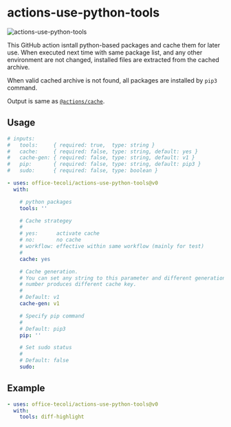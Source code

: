 # actions-use-python-tools

![actions-use-python-tools](https://github.com/office-tecoli/actions-use-python-tools/actions/workflows/test.yml/badge.svg)

This GitHub action isntall python-based packages and cache them for
later use.  When executed next time with same package list, and any
other environment are not changed, installed files are extracted from
the cached archive.

When valid cached archive is not found, all packages are installed by
`pip3` command.

Output is same as [`@actions/cache`](https://github.com/actions/cache).

## Usage

```yaml
# inputs:
#   tools:     { required: true,  type: string }
#   cache:     { required: false, type: string, default: yes }
#   cache-gen: { required: false, type: string, default: v1 }
#   pip:       { required: false, type: string, default: pip3 }
#   sudo:      { required: false, type: boolean }

- uses: office-tecoli/actions-use-python-tools@v0
  with:

    # python packages
    tools: ''

    # Cache strategey
    #
    # yes:      activate cache
    # no:       no cache
    # workflow: effective within same workflow (mainly for test)
    #
    cache: yes

    # Cache generation.
    # You can set any string to this parameter and different generation
    # number produces different cache key.
    #
    # Default: v1
    cache-gen: v1

    # Specify pip command
    #
    # Default: pip3
    pip: ''

    # Set sudo status
    #
    # Default: false
    sudo:
```

## Example

```yaml
- uses: office-tecoli/actions-use-python-tools@v0
  with:
    tools: diff-highlight
```
